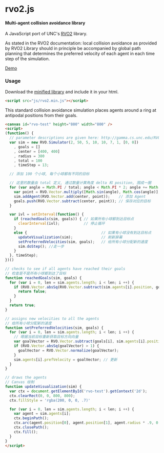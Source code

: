 rvo2.js
========

#### Multi-agent collision avoidance library ####

A JavaScript port of UNC's [RVO2](http://gamma.cs.unc.edu/RVO2/) library.

As stated in the RVO2 documentation: local collision avoidance as provided by RVO2 Library should in principle be accompanied by global path planning that determines the preferred velocity of each agent in each time step of the simulation.

[Demo](http://paulwe.github.com/rvo2.js/examples/example1.html)

### Usage ###

Download the [minified library](http://paulwe.github.com/rvo2.js/lib/rvo2.min.js) and include it in your html.

```html
<script src="js/rvo2.min.js"></script>
```

This standard collision avoidance simulation places agents around a ring at antipodal positions from their goals.

```html
<canvas id="rvo-test" height="800" width="800" />
<script>
(function() {
  // parameter descriptions are given here: http://gamma.cs.unc.edu/RVO2/documentation/2.0/params.html
  var sim = new RVO.Simulator(2, 50, 5, 10, 10, 7, 1, [0, 0])
    , goals = []
    , center = [400, 400]
    , radius = 380
    , total = 100
    , timeStep = 13;

  // 添加 100 个小球, 每个小球都有不同的目标

  // 这里的数量由 total 定义, 通过数量计算角度 delta 和 position, 围成一圈
  for (var angle = Math.PI / total; angle < Math.PI * 2; angle += Math.PI / (.5 * total)) {
    var point = RVO.Vector.multiply([Math.sin(angle), Math.cos(angle)], radius);
    sim.addAgent(RVO.Vector.add(center, point));    // 添加 Agent
    goals.push(RVO.Vector.subtract(center, point)); // 保存对应的目标
  }

  var ivl = setInterval(function() {
    if (reachedGoals(sim, goals)) { // 如果所有小球都到达目标点
      clearInterval(ivl);           // 停止循环
    }
    else {                                  // 如果有小球没有到达目标点
      updateVisualization(sim);             // 刷新屏幕
      setPreferredVelocities(sim, goals);   // 给所有小球分配新的速度
      sim.doStep(); //走一步
    }
  }, timeStep);
})()

// checks to see if all agents have reached their goals
// 检查是不是所有小球都到达了目标
function reachedGoals(sim, goals) {
  for (var i = 0, len = sim.agents.length; i < len; i ++) {
    if (RVO.Vector.absSq(RVO.Vector.subtract(sim.agents[i].position, goals[i])) > 1) {
      return false;
    }
  }
  return true;
}

// assigns new velocities to all the agents
// 给所有小球分配新的速度
function setPreferredVelocities(sim, goals) {
  for (var i = 0, len = sim.agents.length; i < len; i ++) {
    // 嗯据当前目标重新获取目标方向向量
    var goalVector = RVO.Vector.subtract(goals[i], sim.agents[i].position);
    if (RVO.Vector.absSq(goalVector) > 1) {
      goalVector = RVO.Vector.normalize(goalVector);
    }
    sim.agents[i].prefVelocity = goalVector; // 更新
  }
}

// draws the agents
// Canvas 绘制
function updateVisualization(sim) {
  var ctx = document.getElementById('rvo-test').getContext('2d');
  ctx.clearRect(0, 0, 800, 800);
  ctx.fillStyle = 'rgba(200, 0, 0, .7)'

  for (var i = 0, len = sim.agents.length; i < len; i ++) {
    var agent = sim.agents[i];
    ctx.beginPath();
    ctx.arc(agent.position[0], agent.position[1], agent.radius * .9, 0, Math.PI * 2);
    ctx.closePath();
    ctx.fill();
  }
}
</script>
```
